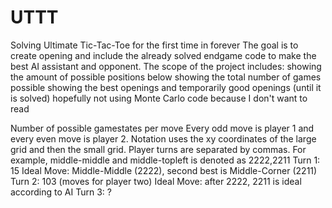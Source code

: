 # UTTT
Solving Ultimate Tic-Tac-Toe for the first time in forever
The goal is to create opening and include the already solved endgame code to make the best AI assistant and opponent. 
The scope of the project includes:
    showing the amount of possible positions below 
    showing the total number of games possible
    showing the best openings and temporarily good openings (until it is solved)
    hopefully not using Monte Carlo code because I don't want to read

Number of possible gamestates per move
    Every odd move is player 1 and every even move is player 2.
    Notation uses the xy coordinates of the large grid and then the small grid. Player turns are separated by commas. For example, middle-middle and middle-topleft is denoted as 2222,2211
    Turn 1: 15
        Ideal Move: Middle-Middle (2222), second best is Middle-Corner (2211)
    Turn 2: 103 (moves for player two)
        Ideal Move: after 2222, 2211 is ideal according to AI
    Turn 3: ?
